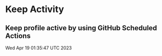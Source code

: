 # Keep Activity 
Keep profile active by using GitHub Scheduled Actions
--- 
Wed Apr 19 01:35:47 UTC 2023